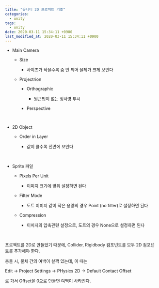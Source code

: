 ```yaml
---
title: "유니티 2D 프로젝트 기초"
categories:
  - unity
tags:
  - unity
date: 2020-03-11 15:34:11 +0900
last_modified_at: 2020-03-11 15:34:11 +0900
---
```


- Main Camera

  - Size

    - 사이즈가 작을수록 줌 인 되어 물체가 크게 보인다

  - Projectrion

    - Orthographic

      - 원근법이 없는 정사영 투시

    - Perspective

<br>

- 2D Object

  - Order in Layer

    - 값이 클수록 전면에 보인다

<br>

- Sprite 파일

  - Pixels Per Unit

    - 이미지 크기에 맞춰 설정하면 된다

  - Filter Mode

    - 도트 이미지 같이 작은 용량의 경우 Point (no filter)로 설정하면 된다

  - Compression

    - 이미지의 압축관련 설정으로, 도트의 경우 None으로 설정하면 된다

<br>

프로젝트를 2D로 만들었기 때문에, Collider, Rigidbody 컴포넌트를 모두 2D 컴포넌트를 추가해야 한다.

충돌 시, 물체 간의 여백이 살짝 있는데, 이 때는

Edit -> Project Settings -> PHysics 2D -> Default Contact Offset

로 가서 Offset을 0으로 만들면 여백이 사라진다.
